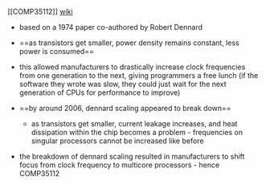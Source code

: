 [[COMP35112]]
[wiki](https://en.wikipedia.org/wiki/Dennard_scaling)

- based on a 1974 paper co-authored by Robert Dennard
- ==as transistors get smaller, power density remains constant, less power is consumed==
- this allowed manufacturers to drastically increase clock frequencies from one generation to the next, giving programmers a free lunch (if the software they wrote was slow, they could just wait for the next generation of CPUs for performance to improve)

- ==by around 2006, dennard scaling appeared to break down==
	- as transistors get smaller, current leakage increases, and heat dissipation within the chip becomes a problem - frequencies on singular processors cannot be increased like before

- the breakdown of dennard scaling resulted in manufacturers to shift focus from clock frequency to multicore processors - hence COMP35112